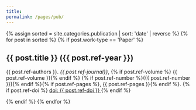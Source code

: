```yaml
---
title:
permalink: /pages/pub/
---
```


<div>
{% assign sorted = site.categories.publication | sort: 'date' | reverse %}
{% for post in sorted %}
  {% if post.work-type == 'Paper' %}
    <h2>{{ post.title }} ({{ post.ref-year }})</h2>
    <p>
    {{ post.ref-authors }}. 
    <em>{{ post.ref-journal}}</em>,
    {% if post.ref-volume %} {{ post.ref-volume }}{% endif %}
    {% if post.ref-number %}({{ post.ref-number }}){% endif %}{% if post.ref-pages %}, {{ post.ref-pages }}{% endif %}.  
    {% if post.ref-doi %}
      <a href="http://dx.doi.org/{{ post.ref-doi }}">
        doi: {{ post.ref-doi }}
      </a>
    {% endif %}
    </p>
  {% endif %}
{% endfor %}
</div>
